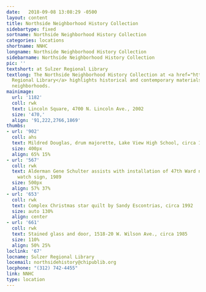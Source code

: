 ```yaml
---
date:   2018-09-08 13:08:29 -0500
layout: content
title: Northside Neighborhood History Collection
sidebartype: fixed
sortname: Northside Neighborhood History Collection
categories: locations
shortname: NNHC
longname: Northside Neighborhood History Collection
sidebarname: Northside Neighborhood History Collection
pic: ''
textshort: at Sulzer Regional Library
textlong: The Northside Neighborhood History Collection at <a href="https://www.chipublib.org/locations/67">Sulzer
  Regional Library</a> highlights historical and contemporary materials about Northside
  neighborhoods.
mainimage:
  url: '1182'
  coll: rwk
  text: Lincoln Square, 4700 N. Lincoln Ave., 2002
  size: '470,'
  align: '91,222,2766,1869'
thumbs:
- url: '902'
  coll: ahs
  text: Mildred Douglas, drum majorette, Lake View High School, circa 1942
  size: 400px
  align: 65% 15%
- url: '567'
  coll: rwk
  text: Alderman Gene Schulter assists with installation of 47th Ward neighborhood
    watch sign, 1989
  size: 500px
  align: 57% 37%
- url: '653'
  coll: rwk
  text: Complex Christmas star quilt by Sandy Escontrias, circa 1992
  size: auto 130%
  align: center
- url: '661'
  coll: rwk
  text: Stained glass and door, 1518-20 W. Wilson Ave., circa 1985
  size: 110%
  align: 50% 25%
loclink: '67'
locname: Sulzer Regional Library
locemail: northsidehistory@chipublib.org
locphone: "(312) 742-4455"
link: NNHC
type: location
---
```


